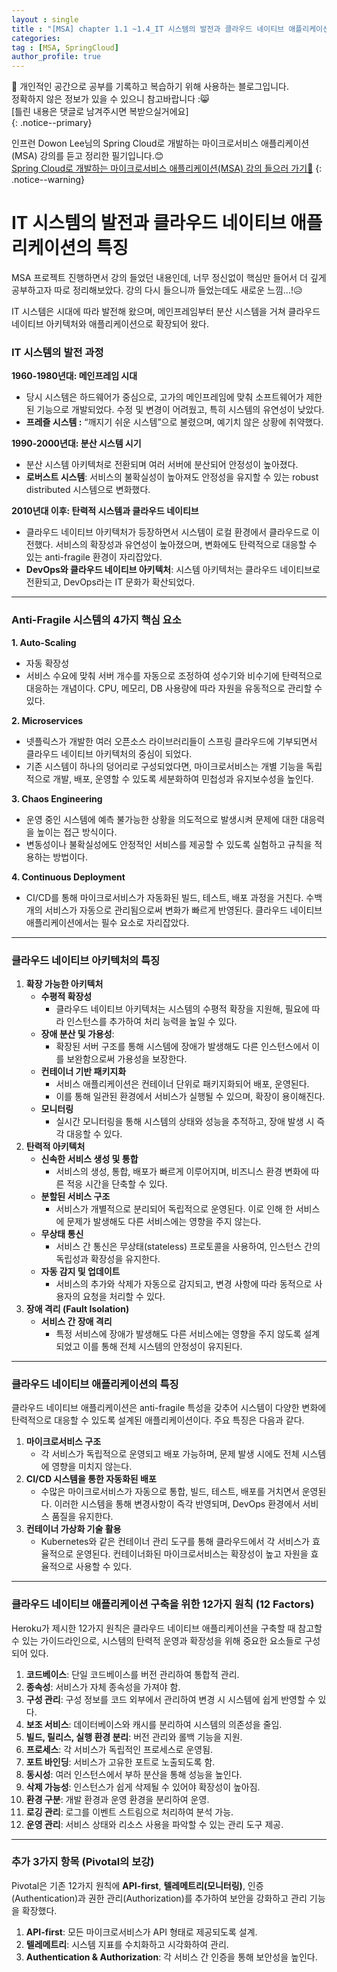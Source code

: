 ```yaml
---
layout : single
title : "[MSA] chapter 1.1 ~1.4_IT 시스템의 발전과 클라우드 네이티브 애플리케이션의 특징"
categories: 
tag : [MSA, SpringCloud]
author_profile: true
---
```


📌 개인적인 공간으로 공부를 기록하고 복습하기 위해 사용하는 블로그입니다. <br>
정확하지 않은 정보가 있을 수 있으니 참고바랍니다 :😸 <br>
[틀린 내용은 댓글로 남겨주시면 복받으실거에요]  
{: .notice--primary}

인프런 Dowon Lee님의 Spring Cloud로 개발하는 마이크로서비스 애플리케이션(MSA) 강의를 듣고 정리한 필기입니다.😊<br>
[Spring Cloud로 개발하는 마이크로서비스 애플리케이션(MSA) 강의 들으러 가기🔗](https://inf.run/GHeRm)
{: .notice--warning}

# IT 시스템의 발전과 클라우드 네이티브 애플리케이션의 특징

MSA 프로젝트 진행하면서 강의 들었던 내용인데, 너무 정신없이 핵심만 들어서 더 깊게 공부하고자 따로 정리해보았다. 강의 다시 들으니까 들었는데도 새로운 느낌…!😥

IT 시스템은 시대에 따라 발전해 왔으며, 메인프레임부터 분산 시스템을 거쳐 클라우드 네이티브 아키텍처와 애플리케이션으로 확장되어 왔다. 

### IT 시스템의 발전 과정

**1960-1980년대: 메인프레임 시대**

- 당시 시스템은 하드웨어가 중심으로, 고가의 메인프레임에 맞춰 소프트웨어가 제한된 기능으로 개발되었다. 수정 및 변경이 어려웠고, 특히 시스템의 유연성이 낮았다.
- **프레즐 시스템 :** “깨지기 쉬운 시스템”으로 불렸으며, 예기치 않은 상황에 취약했다.

**1990-2000년대: 분산 시스템 시기**

- 분산 시스템 아키텍처로 전환되며 여러 서버에 분산되어 안정성이 높아졌다.
- **로버스트 시스템**: 서비스의 불확실성이 높아져도 안정성을 유지할 수 있는 robust distributed 시스템으로 변화했다.

**2010년대 이후: 탄력적 시스템과 클라우드 네이티브**

- 클라우드 네이티브 아키텍처가 등장하면서 시스템이 로컬 환경에서 클라우드로 이전했다. 서비스의 확장성과 유연성이 높아졌으며, 변화에도 탄력적으로 대응할 수 있는 anti-fragile 환경이 자리잡았다.
- **DevOps와 클라우드 네이티브 아키텍처**: 시스템 아키텍처는 클라우드 네이티브로 전환되고, DevOps라는 IT 문화가 확산되었다.

---

### Anti-Fragile 시스템의 4가지 핵심 요소

**1. Auto-Scaling**

- 자동 확장성
- 서비스 수요에 맞춰 서버 개수를 자동으로 조정하여 성수기와 비수기에 탄력적으로 대응하는 개념이다. CPU, 메모리, DB 사용량에 따라 자원을 유동적으로 관리할 수 있다.

**2. Microservices**

- 넷플릭스가 개발한 여러 오픈소스 라이브러리들이 스프링 클라우드에 기부되면서 클라우드 네이티브 아키텍처의 중심이 되었다.
- 기존 시스템이 하나의 덩어리로 구성되었다면, 마이크로서비스는 개별 기능을 독립적으로 개발, 배포, 운영할 수 있도록 세분화하여 민첩성과 유지보수성을 높인다.

**3. Chaos Engineering**

- 운영 중인 시스템에 예측 불가능한 상황을 의도적으로 발생시켜 문제에 대한 대응력을 높이는 접근 방식이다.
- 변동성이나 불확실성에도 안정적인 서비스를 제공할 수 있도록 실험하고 규칙을 적용하는 방법이다.

**4. Continuous Deployment** 

- CI/CD를 통해 마이크로서비스가 자동화된 빌드, 테스트, 배포 과정을 거친다. 수백 개의 서비스가 자동으로 관리됨으로써 변화가 빠르게 반영된다. 클라우드 네이티브 애플리케이션에서는 필수 요소로 자리잡았다.

---

### 클라우드 네이티브 아키텍처의 특징

1. **확장 가능한 아키텍처**
    - **수평적 확장성**
        - 클라우드 네이티브 아키텍처는 시스템의 수평적 확장을 지원해, 필요에 따라 인스턴스를 추가하여 처리 능력을 높일 수 있다.
    - **장애 분산 및 가용성**:
        - 확장된 서버 구조를 통해 시스템에 장애가 발생해도 다른 인스턴스에서 이를 보완함으로써 가용성을 보장한다.
    - **컨테이너 기반 패키지화**
        - 서비스 애플리케이션은 컨테이너 단위로 패키지화되어 배포, 운영된다.
        - 이를 통해 일관된 환경에서 서비스가 실행될 수 있으며, 확장이 용이해진다.
    - **모니터링**
        - 실시간 모니터링을 통해 시스템의 상태와 성능을 추적하고, 장애 발생 시 즉각 대응할 수 있다.
2. **탄력적 아키텍처**
    - **신속한 서비스 생성 및 통합**
        - 서비스의 생성, 통합, 배포가 빠르게 이루어지며, 비즈니스 환경 변화에 따른 적응 시간을 단축할 수 있다.
    - **분할된 서비스 구조**
        - 서비스가 개별적으로 분리되어 독립적으로 운영된다. 이로 인해 한 서비스에 문제가 발생해도 다른 서비스에는 영향을 주지 않는다.
    - **무상태 통신**
        - 서비스 간 통신은 무상태(stateless) 프로토콜을 사용하여, 인스턴스 간의 독립성과 확장성을 유지한다.
    - **자동 감지 및 업데이트**
        - 서비스의 추가와 삭제가 자동으로 감지되고, 변경 사항에 따라 동적으로 사용자의 요청을 처리할 수 있다.
3. **장애 격리 (Fault Isolation)**
    - **서비스 간 장애 격리**
        - 특정 서비스에 장애가 발생해도 다른 서비스에는 영향을 주지 않도록 설계되었고 이를 통해 전체 시스템의 안정성이 유지된다.

---

### 클라우드 네이티브 애플리케이션의 특징

클라우드 네이티브 애플리케이션은 anti-fragile 특성을 갖추어 시스템이 다양한 변화에 탄력적으로 대응할 수 있도록 설계된 애플리케이션이다. 주요 특징은 다음과 같다.

1. **마이크로서비스 구조**
    - 각 서비스가 독립적으로 운영되고 배포 가능하며, 문제 발생 시에도 전체 시스템에 영향을 미치지 않는다.
2. **CI/CD 시스템을 통한 자동화된 배포**
    - 수많은 마이크로서비스가 자동으로 통합, 빌드, 테스트, 배포를 거치면서 운영된다. 이러한 시스템을 통해 변경사항이 즉각 반영되며, DevOps 환경에서 서비스 품질을 유지한다.
3. **컨테이너 가상화 기술 활용**
    - Kubernetes와 같은 컨테이너 관리 도구를 통해 클라우드에서 각 서비스가 효율적으로 운영된다. 컨테이너화된 마이크로서비스는 확장성이 높고 자원을 효율적으로 사용할 수 있다.

---

### 클라우드 네이티브 애플리케이션 구축을 위한 12가지 원칙 (12 Factors)

Heroku가 제시한 12가지 원칙은 클라우드 네이티브 애플리케이션을 구축할 때 참고할 수 있는 가이드라인으로, 시스템의 탄력적 운영과 확장성을 위해 중요한 요소들로 구성되어 있다.

1. **코드베이스**: 단일 코드베이스를 버전 관리하여 통합적 관리.
2. **종속성**: 서비스가 자체 종속성을 가져야 함.
3. **구성 관리**: 구성 정보를 코드 외부에서 관리하여 변경 시 시스템에 쉽게 반영할 수 있다.
4. **보조 서비스**: 데이터베이스와 캐시를 분리하여 시스템의 의존성을 줄임.
5. **빌드, 릴리스, 실행 환경 분리**: 버전 관리와 롤백 기능을 지원.
6. **프로세스**: 각 서비스가 독립적인 프로세스로 운영됨.
7. **포트 바인딩**: 서비스가 고유한 포트로 노출되도록 함.
8. **동시성**: 여러 인스턴스에서 부하 분산을 통해 성능을 높인다.
9. **삭제 가능성**: 인스턴스가 쉽게 삭제될 수 있어야 확장성이 높아짐.
10. **환경 구분**: 개발 환경과 운영 환경을 분리하여 운영.
11. **로깅 관리**: 로그를 이벤트 스트림으로 처리하여 분석 가능.
12. **운영 관리**: 서비스 상태와 리소스 사용을 파악할 수 있는 관리 도구 제공.

---

### 추가 3가지 항목 (Pivotal의 보강)

Pivotal은 기존 12가지 원칙에 **API-first**, **텔레메트리(모니터링)**, 인증(Authentication)과 권한 관리(Authorization)를 추가하여 보안을 강화하고 관리 기능을 확장했다.

1. **API-first**: 모든 마이크로서비스가 API 형태로 제공되도록 설계.
2. **텔레메트리**: 시스템 지표를 수치화하고 시각화하여 관리.
3. **Authentication & Authorization**: 각 서비스 간 인증을 통해 보안성을 높인다.


<br>
<br>
<br>
<br>
<br>
